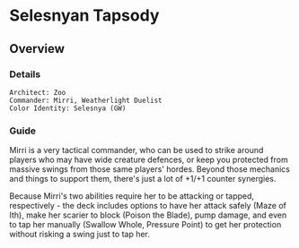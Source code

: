 # Selesnyan Tapsody
## Overview
### Details
```
Architect: Zoo
Commander: Mirri, Weatherlight Duelist
Color Identity: Selesnya (GW)
```

### Guide
Mirri is a very tactical commander, who can be used to strike around players who may have wide creature defences, or keep you protected from massive swings from those same players' hordes. Beyond those mechanics and things to support them, there's just a lot of +1/+1 counter synergies.

Because Mirri's two abilities require her to be attacking or tapped, respectively - the deck includes options to have her attack safely (Maze of Ith), make her scarier to block (Poison the Blade), pump damage, and even to tap her manually (Swallow Whole, Pressure Point) to get her protection without risking a swing just to tap her.
